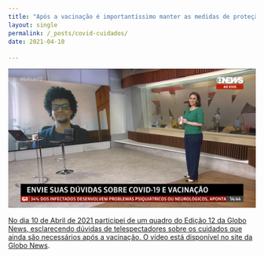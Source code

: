 ```yaml
---
title: "Após a vacinação é importantíssimo manter as medidas de proteção"
layout: single
permalink: /_posts/covid-cuidados/
date: 2021-04-10

---
```


<a href="https://andersonbrito.github.io/_posts/covid-cuidados/"><img src="/assets/images/cover-gn2.png" width="700">

No dia 10 de Abril de 2021 participei de um quadro do Edição 12 da Globo News, esclarecendo dúvidas de telespectadores sobre os cuidados que ainda são necessários após a vacinação. O vídeo está disponível no site da [Globo News](https://g1.globo.com/globonews/jornal-globonews/video/virologista-alerta-que-apos-a-vacinacao-e-importantissimo-manter-as-medidas-de-protecao-9426481.ghtml).

